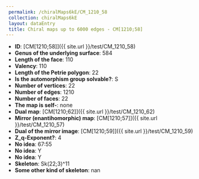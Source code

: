 ```yaml
--- 
 permalink: /chiralMaps6kE/CM_1210_58 
 collection: chiralMaps6kE
 layout: dataEntry
 title: Chiral maps up to 6000 edges - CM[1210;58]
---
```


- **ID**: [CM[1210;58]]({{ site.url }}/test/CM_1210_58)
- **Genus of the underlying surface**: 584
- **Length of the face**: 110
- **Valency**: 110
- **Length of the Petrie polygon**: 22
- **Is the automorphism group solvable?**: S
- **Number of vertices**: 22
- **Number of edges**: 1210
- **Number of faces**: 22
- **The map is self-**: none
- **Dual map**: [CM[1210;62]]({{ site.url }}/test/CM_1210_62)
- **Mirror (enantihomorphic) map**: [CM[1210;57]]({{ site.url }}/test/CM_1210_57)
- **Dual of the mirror image**: [CM[1210;59]]({{ site.url }}/test/CM_1210_59)
- **Z_q-Exponent?**: 4
- **No idea**:  67:55
- **No idea**: Y
- **No idea**: Y
- **Skeleton**: Sk(22;3)^11
- **Some other kind of skeleton**: nan
